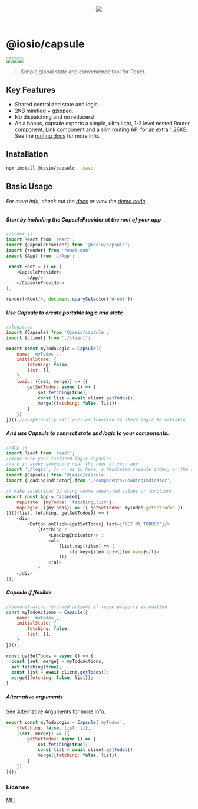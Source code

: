 <p align="center">

<img src="https://raw.githubusercontent.com/iosio/capsule/master/capsuleLogo.svg?sanitize=true"/>
</p>

<br/>

# @iosio/capsule

<img src="https://img.shields.io/circleci/project/github/iosio/capsule.svg?style=flat-square" /><img src="https://img.shields.io/npm/v/@iosio/capsule.svg?style=flat-square" /><img src="https://img.shields.io/bundlephobia/minzip/@iosio/capsule@4.0.0.svg?style=flat-square" />

> Simple global state and convenience tool for React.

## Key Features

- Shared centralized state and logic.
- 2KB minified + gzipped.
- No dispatching and no reducers!
- As a bonus, capsule exports a simple, ultra light, 1-2 level nested Router component, Link component and a slim routing API for an extra 1.28KB. See the [routing docs](https://github.com/iosio/capsule/blob/master/docs/routing/README.md) for more info.

## Installation 

```sh
npm install @iosio/capsule --save
```

## Basic Usage

###### *For more info, check out the [docs](https://github.com/iosio/capsule/tree/master/docs) or view the [demo code](https://github.com/iosio/capsule/tree/master/demo/src)*

##### Start by including the CapsuleProvider at the root of your app

```js
//index.js
import React from 'react';
import {CapsuleProvider} from '@iosio/capsule';
import {render} from 'react-dom'
import {App} from './App';

 const Root = () => (
    <CapsuleProvider>
        <App/>
    </CapsuleProvider>
);

render(<Root/>, document.querySelector('#root'));

```

##### Use Capsule to create portable logic and state

```js
//logic.js
import {Capsule} from '@iosio/capsule';
import {client} from './client';

export const myTodoLogic = Capsule({
    name: 'myTodos',
    initialState: {
        fetching: false,
        list: [],
    },
    logic: ({set, merge}) => ({
        getSetTodos: async () => {
            set.fetching(true);
            const list = await client.getTodos();
            merge({fetching: false, list});
        }
    })
})();//<-optionally call curried function to store logic to variable
```

##### And use Capsule to connect state and logic to your components.

```js
//App.js
import React from 'react';
//make sure your isolated logic capsules 
//are in scope somewhere near the root of your app
import './logic'; // <- as in here, a dedicated capsule index, or the app index.js file
import {Capsule} from '@iosio/capsule'
import {LoadingIndicator} from './components/LoadingIndicator';

// make selections by using comma separated values or functions
export const App = Capsule({
    mapState: {myTodos: 'fetching,list'}, 
    mapLogic: ({myTodos}) => ({ getSetTodos: myTodos.getSetTodos })
})(({list, fetching, getSetTodos}) => (
    <div>
        <Button onClick={getSetTodos} text={'GET MY TODOS!'}/>
            {fetching ?
                <LoadingIndicator/> :
                <ul>
                    {list.map((item) => (
                        <li key={item.id}>{item.name}</li>
                    ))}
                </ul>
            }
    </div>
));
```

##### Capsule if flexible 
```js
//demonstrating returned actions if logic property is omitted
const myTodoActions = Capsule({
    name: 'myTodos',
    initialState: {
        fetching: false,
        list: [],
    }
})();

const getSetTodos = async () => {
  const {set, merge} = myTodoActions;
  set.fetching(true);
  const list = await client.getTodos();
  merge({fetching: false, list});
}
```
##### Alternative arguments 
See [Alternative Arguments](https://github.com/iosio/capsule/blob/master/docs/alternative_arguments.md) for more info.
```js
export const myTodoLogic = Capsule('myTodos',
    {fetching: false, list: []},
    ({set, merge}) => ({
        getSetTodos: async () => {
            set.fetching(true);
            const list = await client.getTodos();
            merge({fetching: false, list});
        }
    })
)();
```
### License

[MIT]

[MIT]: https://choosealicense.com/licenses/mit/

